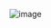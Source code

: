 ![image](https://github.com/Viktoria1604/Postman_practice/assets/152924130/d892caac-8397-44f2-91e7-c0576deb892f)

